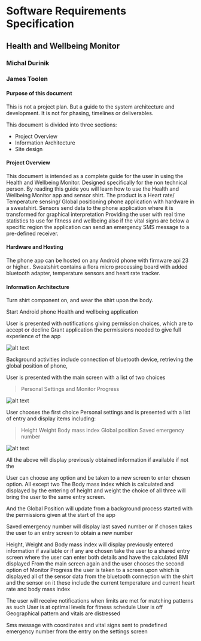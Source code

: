# Software Requirements Specification

## Health and Wellbeing Monitor

### Michal Durinik
### James Toolen

#### Purpose of this document

This is not a project plan. But a guide to the system architecture and development. It is not for phasing, timelines or deliverables.

This document is divided into three sections:
- Project Overview
- Information Architecture
- Site design

	

#### Project Overview

This document is intended as a complete guide for the user in using the Health and Wellbeing Monitor. Designed specifically for the non technical person. By reading this guide you will learn how to use the Health and Wellbeing Monitor app and sensor shirt.
The product is a Heart rate/ Temperature sensing/ Global positioning phone application with hardware in a sweatshirt. Sensors send data to the phone application where it is transformed for graphical interpretation
Providing the user with real time statistics to use for fitness and wellbeing also if the vital signs are below a specific region the application can send an emergency SMS message to a pre-defined receiver.


#### Hardware and Hosting

The phone app can be hosted on any Android phone with firmware api 23 or higher..
Sweatshirt contains a flora micro processing board with added bluetooth adapter, temperature sensors and heart rate tracker.

#### Information Architecture

Turn shirt component on, and wear the shirt upon the body.

Start Android phone Health and wellbeing application

User is presented with notifications giving permission choices, which are to accept or decline
Grant application the permissions needed to give full experience of the app

![alt text](images/Screenshot_20190305-101742.png "Permissions needed")

Background activities include connection of bluetooth device, retrieving the global position of phone, 

User is presented with the main screen with a list of two choices
>Personal Settings and
>Monitor Progress

![alt text](images/Screenshot_20190305-101632.png "Entry screen")

User chooses the first choice Personal settings and is presented with a list of entry and display items including:
>Height
>Weight
>Body mass index
>Global position
>Saved emergency number

![alt text](images/Screenshot_20190305-101641.png "Settings screen")

All the above will display previously obtained information if available if not the

User can choose any option and be taken to a new screen to enter chosen option. All except two 
The Body mass index which is calculated and displayed by the entering of height and weight the choice of all three will bring the user to the same entry screen.

And the Global Position will update from a background process started with the permissions given at the start of the app

Saved emergency number will display last saved number or if chosen takes the user to an entry screen to obtain a new number

Height, Weight and Body mass index will display previously entered information if available or if any are chosen take the user to a shared entry screen where the user can enter both details and have the calculated BMI displayed
From the main screen again and the user chooses the second option of Monitor Progress the user is taken to a screen upon which is displayed all of the sensor data from the bluetooth connection with the shirt and the sensor on it these include
the current temperature and current heart rate and body mass index

The user will receive notifications when limits are met for matching patterns as such
User is at optimal levels for fitness schedule
User is off Geographical pattern and vitals are distressed

Sms message with coordinates and vital signs sent to predefined emergency number from the entry on the settings screen 